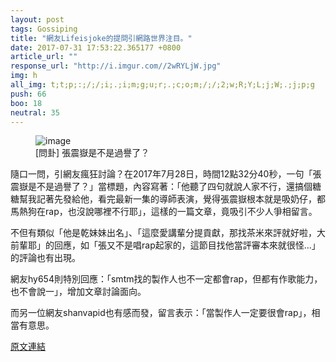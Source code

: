 ```yaml
---
layout: post
tags: Gossiping
title: "網友Lifeisjoke的提問引網路世界注目。"
date: 2017-07-31 17:53:22.365177 +0800
article_url: ""
response_url: "http://i.imgur.com//2wRYLjW.jpg"
img: h
all_img: t;t;p;:;/;/;i;.;i;m;g;u;r;.;c;o;m;/;/;2;w;R;Y;L;j;W;.;j;p;g
push: 66
boo: 18
neutral: 35
---
```


<figure>
<img src="h" alt="image">
<figcaption>
[問卦] 張震嶽是不是過譽了？
</figcaption>
</figure>



隨口一問，引網友瘋狂討論？在2017年7月28日，時間12點32分40秒，一句「張震嶽是不是過譽了？」當標題，內容寫著：「他聽了四句就說人家不行，還搞個糖糖幫我記著先發給他，看完最新一集的導師表演，覺得張震嶽根本就是吸奶仔，都馬熱狗在rap，也沒說哪裡不行耶」，這樣的一篇文章，竟吸引不少人爭相留言。

不但有類似「他是乾妹妹出名」、「這麼愛講輩分提貢獻，那找茶米來評就好啦，大前輩耶」的回應，如「張又不是唱rap起家的，這節目找他當評審本來就很怪...」的評論也有出現。

網友hy654則特別回應：「smtm找的製作人也不一定都會rap，但都有作歌能力，也不會說一」，增加文章討論面向。

而另一位網友shanvapid也有感而發，留言表示：「當製作人一定要很會rap」，相當有意思。

<a href = "https://www.ptt.cc/bbs/Gossiping/M.1501216362.A.F88.html">原文連結</a>

